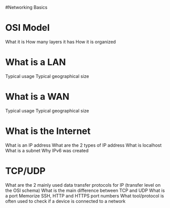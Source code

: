 #Networking Basics


# **OSI Model**
What it is
How many layers it has
How it is organized
# **What is a LAN**
Typical usage
Typical geographical size
# **What is a WAN**
Typical usage
Typical geographical size
# **What is the Internet**
What is an IP address
What are the 2 types of IP address
What is localhost
What is a subnet
Why IPv6 was created
# **TCP/UDP**
What are the 2 mainly used data transfer protocols for IP (transfer level on the OSI schema)
What is the main difference between TCP and UDP
What is a port
Memorize SSH, HTTP and HTTPS port numbers
What tool/protocol is often used to check if a device is connected to a network
